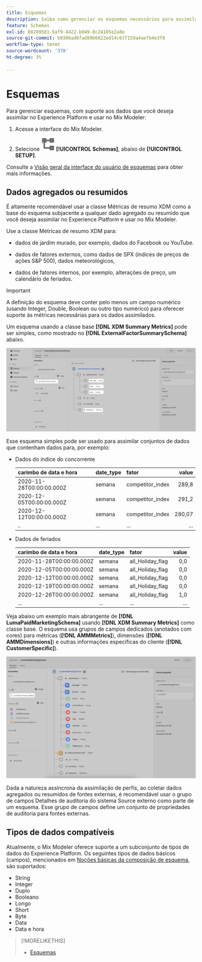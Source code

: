 ```yaml
---
title: Esquemas
description: Saiba como gerenciar os esquemas necessários para assimilar dados na Mix Modeler.
feature: Schemas
exl-id: 08289581-5af9-4422-b049-8c24105e2a8e
source-git-commit: b0306ad6fad8966822ed14c67f159a4aefb4e3f8
workflow-type: tm+mt
source-wordcount: '378'
ht-degree: 3%

---
```


# Esquemas

Para gerenciar esquemas, com suporte aos dados que você deseja assimilar no Experience Platform e usar no Mix Modeler:

1. Acesse a interface do Mix Modeler.

1. Selecione ![Esquemas](/help/assets/icons/Schemas.svg) **[!UICONTROL Schemas]**, abaixo de **[!UICONTROL SETUP]**.

Consulte a [Visão geral da interface do usuário de esquemas](https://experienceleague.adobe.com/docs/experience-platform/xdm/ui/overview.html?lang=pt-BR) para obter mais informações.

## Dados agregados ou resumidos

É altamente recomendável usar a classe Métricas de resumo XDM como a base do esquema subjacente a qualquer dado agregado ou resumido que você deseja assimilar no Experience Platform e usar no Mix Modeler.

Use a classe Métricas de resumo XDM para:

- dados de jardim murado, por exemplo, dados do Facebook ou YouTube.

- dados de fatores externos, como dados de SPX (índices de preços de ações S&amp;P 500), dados meteorológicos,

- dados de fatores internos, por exemplo, alterações de preço, um calendário de feriados.

>[!IMPORTANT]
>
>A definição do esquema deve conter pelo menos um campo numérico (usando Integer, Double, Boolean ou outro tipo numérico) para oferecer suporte às métricas necessárias para os dados assimilados.

Um esquema usando a classe base **[!DNL XDM Summary Metrics]** pode ser simples, como mostrado no **[!DNL ExternalFactorSummarySchema]** abaixo.

![Esquema de Fatores Externos](/help/assets/external-factors-schema.png)

Esse esquema simples pode ser usado para assimilar conjuntos de dados que contenham dados para, por exemplo:

- Dados do índice do concorrente

  | carimbo de data e hora | date_type | fator | value |
  |---|---|---|--:|
  | 2020-11-28T00:00:00.000Z | semana | competitor_index | 289,8 |
  | 2020-12-05T00:00:00.000Z | semana | competitor_index | 291,2 |
  | 2020-12-12T00:00:00.000Z | semana | competitor_index | 280,07 |
  | .. | ... | ... | ... |

- Dados de feriados

  | carimbo de data e hora | date_type | fator | value |
  |---|---|---|--:|
  | 2020-11-28T00:00:00.000Z | semana | all_Holiday_flag | 0,0 |
  | 2020-12-05T00:00:00.000Z | semana | all_Holiday_flag | 0,0 |
  | 2020-12-12T00:00:00.000Z | semana | all_Holiday_flag | 0,0 |
  | 2020-12-19T00:00:00.000Z | semana | all_Holiday_flag | 0,0 |
  | 2020-12-26T00:00:00.000Z | semana | all_Holiday_flag | 1,0 |
  | ... | ... | ... | ... |


Veja abaixo um exemplo mais abrangente de **[!DNL LumaPaidMarketingSchema]** usando **[!DNL XDM Summary Metrics]** como classe base. O esquema usa grupos de campos dedicados (anotados com cores) para métricas (**[!DNL AMMMetrics]**), dimensões (**[!DNL AMMDimensions]**) e outras informações específicas do cliente (**[!DNL CustomerSpecific]**).

![Esquema de resumo](/help/assets/summary-schema.png)

Dada a natureza assíncrona da assimilação de perfis, ao coletar dados agregados ou resumidos de fontes externas, é recomendável usar o grupo de campos Detalhes de auditoria do sistema Source externo como parte de um esquema. Esse grupo de campos define um conjunto de propriedades de auditoria para fontes externas.


## Tipos de dados compatíveis

Atualmente, o Mix Modeler oferece suporte a um subconjunto de tipos de dados do Experience Platform. Os seguintes tipos de dados básicos (campos), mencionados em [Noções básicas da composição de esquema](https://experienceleague.adobe.com/docs/experience-platform/xdm/schema/composition.html?lang=pt-BR#data-type), são suportados:

- String
- Integer
- Duplo
- Booleano
- Longo
- Short
- Byte
- Data
- Data e hora


>[!MORELIKETHIS]
>
>- [Esquemas](schemas.md)
